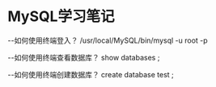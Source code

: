 # MySQL学习笔记

--如何使用终端登入？
/usr/local/MySQL/bin/mysql -u root -p 

--如何使用终端查看数据库？
show databases ;

--如何使用终端创建数据库？
create database test ;

